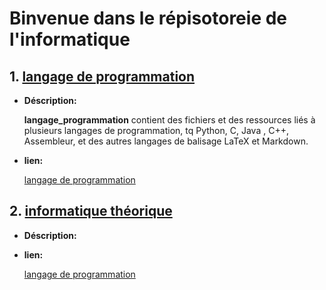 # Binvenue dans le répisotoreie de l'informatique 





## 1. [langage de programmation ](01_langage_programmation/)

- **Déscription:**

    **langage_programmation** contient des fichiers et des ressources liés à plusieurs langages de programmation, tq  Python, C, Java , C++, Assembleur, et des autres  langages de balisage  LaTeX et Markdown. 

- **lien:**
    
    <a href="https://github.com/mohameml/info/tree/main/01_langage_programmation" target="_blank" rel="noreferrer">langage de programmation  </a>


## 2. [informatique théorique](02_info_théorique/)

- **Déscription:**



- **lien:**
    
    <a href="" target="_blank" rel="noreferrer">langage de programmation  </a>